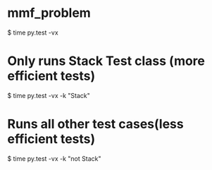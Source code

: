 mmf_problem
===========



$ time py.test -vx

# Only runs Stack Test class (more efficient tests)
$ time py.test -vx -k "Stack"

# Runs all other test cases(less efficient tests)
$ time py.test -vx -k "not Stack"
